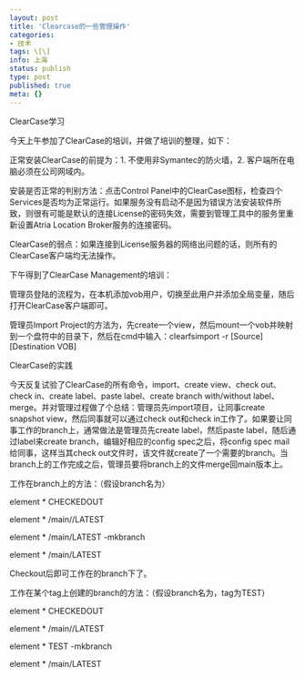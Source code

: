 ```yaml
---
layout: post
title: 'Clearcase的一些管理操作'
categories:
- 技术
tags: \[\]
info: 上海
status: publish
type: post
published: true
meta: {}
---
```


ClearCase学习

今天上午参加了ClearCase的培训，并做了培训的整理，如下：

正常安装ClearCase的前提为：1. 不使用非Symantec的防火墙，2. 客户端所在电脑必须在公司网域内。

安装是否正常的判别方法：点击Control Panel中的ClearCase图标，检查四个Services是否均为正常运行。如果服务没有启动不是因为错误方法安装软件所致，则很有可能是默认的连接License的密码失效，需要到管理工具中的服务里重新设置Atria Location Broker服务的连接密码。

ClearCase的弱点：如果连接到License服务器的网络出问题的话，则所有的ClearCase客户端均无法操作。

 

下午得到了ClearCase Management的培训：

管理员登陆的流程为，在本机添加vob用户，切换至此用户并添加全局变量，随后打开ClearCase客户端即可。

管理员Import Project的方法为，先create一个view，然后mount一个vob并映射到一个盘符中的目录下，然后在cmd中输入：clearfsimport -r \[Source\] \[Destination VOB\]

ClearCase的实践

今天反复试验了ClearCase的所有命令，import、create view、check out、check in、create label、paste label、create branch with/without label、merge。并对管理过程做了个总结：管理员先import项目，让同事create snapshot view，然后同事就可以通过check out和check in工作了。如果要让同事工作的branch上，通常做法是管理员先create label，然后paste label，随后通过label来create branch，编辑好相应的config spec之后，将config spec mail给同事，这样当其check out文件时，该文件就create了一个需要的branch。当branch上的工作完成之后，管理员要将branch上的文件merge回main版本上。

工作在branch上的方法：（假设branch名为）

element \* CHECKEDOUT

element \* /main//LATEST

element \* /main/LATEST -mkbranch 

element \* /main/LATEST

Checkout后即可工作在的branch下了。

 

工作在某个tag上创建的branch的方法：（假设branch名为，tag为TEST）

element \* CHECKEDOUT

element \* /main//LATEST

element \* TEST -mkbranch 

element \* /main/LATEST

 
